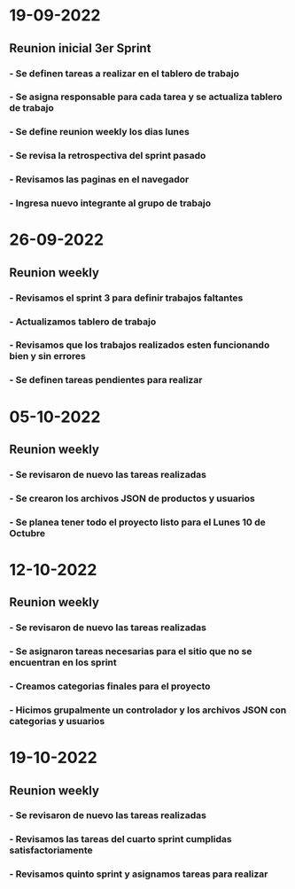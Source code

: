 # 19-09-2022 
## Reunion inicial 3er Sprint

### - Se definen tareas a realizar en el tablero de trabajo 
### - Se asigna responsable para cada tarea y se actualiza tablero de trabajo 
### - Se define reunion weekly los dias lunes 
### - Se revisa la retrospectiva del sprint pasado 
### - Revisamos las paginas en el navegador 
### - Ingresa nuevo integrante al grupo de trabajo 


# 26-09-2022
## Reunion weekly 

### - Revisamos el sprint 3 para definir trabajos faltantes 
### - Actualizamos tablero de trabajo 
### - Revisamos que los trabajos realizados esten funcionando bien y sin errores 
### - Se definen tareas pendientes para realizar 


# 05-10-2022
## Reunion weekly 

### - Se revisaron de nuevo las tareas realizadas 
### - Se  crearon los archivos JSON de productos y usuarios
### - Se planea tener todo el proyecto listo para el Lunes 10 de Octubre


# 12-10-2022
## Reunion weekly 

### - Se revisaron de nuevo las tareas realizadas 
### - Se asignaron tareas necesarias para el sitio que no se encuentran en los sprint 
### - Creamos categorias finales para el proyecto 
### - Hicimos grupalmente un controlador y los archivos JSON con categorias y usuarios


# 19-10-2022
## Reunion weekly 

### - Se revisaron de nuevo las tareas realizadas 
### - Revisamos las tareas del cuarto sprint cumplidas satisfactoriamente
### - Revisamos quinto sprint y asignamos tareas para realizar 




